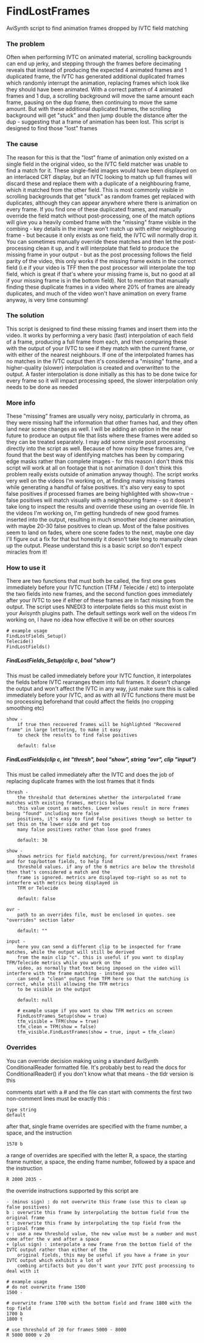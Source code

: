 # FindLostFrames
AviSynth script to find animation frames dropped by IVTC field matching

### The problem
Often when performing IVTC on animated material, scrolling backgrounds can end up jerky, and stepping through the frames before decimating reveals that instead of producing the expected 4 animated frames and 1 duplicated frame, the IVTC has generated additional duplicated frames which randomly interrupt the animation, replacing frames which look like they should have been animated. With a correct pattern of 4 animated frames and 1 dup, a scrolling background will move the same amount each frame, pausing on the dup frame, then continuing to move the same amount. But with these additional duplicated frames, the scrolling background will get "stuck" and then jump double the distance after the dup - suggesting that a frame of animation has been lost. This script is designed to find those "lost" frames

### The cause
The reason for this is that the "lost" frame of animation only existed on a single field in the original video, so the IVTC field matcher was unable to find a match for it. These single-field images would have been displayed on an interlaced CRT display, but an IVTC looking to match up full frames will discard these and replace them with a duplicate of a neighbouring frame, which it matched from the other field. This is most commonly visible in scrolling backgrounds that get "stuck" as random frames get replaced with duplicates, although they can appear anywhere where there is animation on every frame. If you find one of these duplicated frames, and manually override the field match without post-processing, one of the match options will give you a heavily combed frame with the "missing" frame visible in the combing - key details in the image won't match up with either neighbouring frame - but because it only exists as one field, the IVTC will normally drop it. You can sometimes manually override these matches and then let the post-processing clean it up, and it will interpolate that field to produce the missing frame in your output - but as the post processing follows the field parity of the video, this only works if the missing frame exists in the correct field (i.e if your video is TFF then the post processor will interpolate the top field, which is great if that's where your missing frame is, but no good at all if your missing frame is in the bottom field). Not to mention that manually finding these duplicate frames in a video where 20% of frames are already duplicates, and much of the video won't have animation on every frame anyway, is very time consuming!

### The solution
This script is designed to find these missing frames and insert them into the video. It works by performing a very basic (fast) interpolation of each field of a frame, producing a full frame from each, and then comparing these with the output of your IVTC to see if they match with the current frame, or with either of the nearest neighbours. If one of the interpolated frames has no matches in the IVTC output then it's considered a "missing" frame, and a higher-quality (slower) interpolation is created and overwritten to the output. A faster interpolation is done initially as this has to be done twice for every frame so it will impact processing speed, the slower interpolation only needs to be done as needed

### More info
These "missing" frames are usually very noisy, particularly in chroma, as they were missing half the information that other frames had, and they often land near scene changes as well. I will be adding an option in the near future to produce an output file that lists where these frames were added so they can be treated separately. I may add some simple post processing directly into the script as well. Because of how noisy these frames are, I've found that the best way of identifying matches has been by comparing edge masks rather than complete images - for this reason I don't think this script will work at all on footage that is not animation (I don't think this problem really exists outside of animation anyway though). The script works very well on the videos I'm working on, at finding many missing frames while generating a handful of false positives. It's also very easy to spot false positives if processed frames are being highlighted with show=true - false positives will match visually with a neighbouring frame - so it doesn't take long to inspect the results and override these using an override file. In the videos I'm working on, I'm getting hundreds of new good frames inserted into the output, resulting in much smoother and cleaner animation, with maybe 20-30 false positives to clean up. Most of the false positives seem to land on fades, where one scene fades to the next, maybe one day I'll figure out a fix for that but honestly it doesn't take long to manually clean up the output. Please understand this is a basic script so don't expect miracles from it!

### How to use it
There are two functions that must both be called, the first one goes immediately before your IVTC function (TFM / Telecide / etc) to interpolate the two fields into new frames, and the second function goes immediately after your IVTC to see if either of these frames are in fact missing from the output. The script uses NNEDI3 to interpolate fields so this must exist in your Avisynth plugins path. The default settings work well on the videos I'm working on, I have no idea how effective it will be on other sources
```
# example usage
FindLostFields_Setup()
Telecide()
FindLostFields()
```

##### FindLostFields_Setup(clip c, bool "show")

This must be called immediately before your IVTC function, it interpolates the fields before IVTC rearranges them into full frames. It doesn't change the output and won't affect the IVTC in any way, just make sure this is called immediately before your IVTC, and as with all IVTC functions there must be no processing beforehand that could affect the fields (no cropping smoothing etc)

```
show - 
    if true then recovered frames will be highlighted "Recovered frame" in large lettering, to make it easy 
    to check the results to find false positives
    
    default: false
```

##### FindLostFields(clip c, int "thresh", bool "show", string "ovr", clip "input")

This must be called immediately after the IVTC and does the job of replacing duplicate frames with the lost 
frames that it finds

```
thresh -
    the threshold that determines whether the interpolated frame matches with existing frames, metrics below 
    this value count as matches. Lower values result in more frames being "found" including more false
    positives, it's easy to find false positives though so better to set this on the lower side and get too 
    many false positives rather than lose good frames
    
    default: 30
    
show - 
    shows metrics for field matching, for current/previous/next frames and for top/bottom fields, to help find
    threshold values. if any of the 6 metrics are below the threshold then that's considered a match and the 
    frame is ignored. metrics are displayed top-right so as not to interfere with metrics being displayed in 
    TFM or Telecide
    
    default: false
    
ovr - 
    path to an overrides file, must be enclosed in quotes. see "overrides" section later
    
    default: ""
    
input -
    here you can send a different clip to be inspected for frame matches, while the output will still be derived 
    from the main clip "c". this is useful if you want to display TFM/Telecide metrics while you work on the 
    video, as normally that text being imposed on the video will interfere with the frame matching - instead you 
    can send a "clean" output from TFM here so that the matching is correct, while still allowing the TFM metrics 
    to be visible in the output
    
    default: null

    # example usage if you want to show TFM metrics on screen
    FindLostFrames_Setup(show = true)
    tfm_visible = TFM(show = true)
    tfm_clean = TFM(show = false)
    tfm_visible.FindLostFrames(show = true, input = tfm_clean)
```
    
### Overrides
You can override decision making using a standard AviSynth ConditionalReader formatted file. It's probably best to read the docs for ConditionalReader() if you don't know what that means - the tldr version is this

comments start with a # and the file can start with comments
the first two non-comment lines must be exactly this :

```
type string
default 
```
after that, single frame overrides are specified with the frame number, a space, and the instruction

```
1578 b
```

a range of overrides are specified with the letter R, a space, the starting frame number, a space, the ending frame number, followed by a space and the instruction
```
R 2000 2035 -
```
  
the override instructions supported by this script are

```
- (minus sign) : do not overwrite this frame (use this to clean up false positives)
b : overwrite this frame by interpolating the bottom field from the original frame
t : overwrite this frame by interpolating the top field from the original frame
v : use a new threshold value, the new value must be a number and must come after the v and after a space
+ (plus sign) : interpolate a new frame from the bottom field of the IVTC output rather than either of the
    original fields, this may be useful if you have a frame in your IVTC output which exhibits a lot of 
    combing artifacts but you don't want your IVTC post processing to deal with it
```

```
# example usage
# do not overwrite frame 1500
1500 -

# overwrite frame 1700 with the bottom field and frame 1800 with the top field
1700 b
1800 t

# use threshold of 20 for frames 5000 - 8000
R 5000 8000 v 20
```
  
